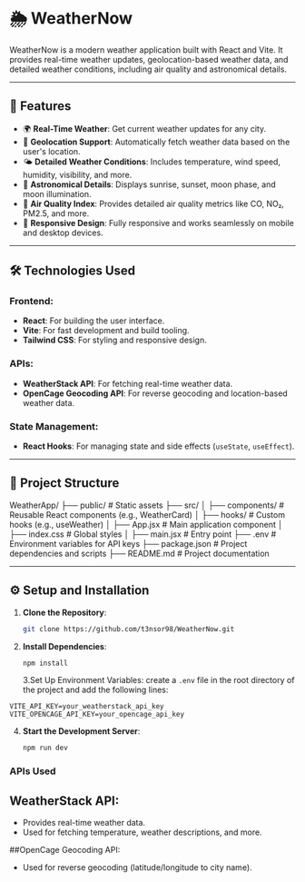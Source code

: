 # 🌦️ WeatherNow

WeatherNow is a modern weather application built with React and Vite. It provides real-time weather updates, geolocation-based weather data, and detailed weather conditions, including air quality and astronomical details.

---

## 🚀 Features

- 🌍 **Real-Time Weather**: Get current weather updates for any city.
- 📍 **Geolocation Support**: Automatically fetch weather data based on the user's location.
- 🌤 **Detailed Weather Conditions**: Includes temperature, wind speed, humidity, visibility, and more.
- 🌙 **Astronomical Details**: Displays sunrise, sunset, moon phase, and moon illumination.
- 🌱 **Air Quality Index**: Provides detailed air quality metrics like CO, NO₂, PM2.5, and more.
- 📱 **Responsive Design**: Fully responsive and works seamlessly on mobile and desktop devices.

---

## 🛠️ Technologies Used

### Frontend:

- **React**: For building the user interface.
- **Vite**: For fast development and build tooling.
- **Tailwind CSS**: For styling and responsive design.

### APIs:

- **WeatherStack API**: For fetching real-time weather data.
- **OpenCage Geocoding API**: For reverse geocoding and location-based weather data.

### State Management:

- **React Hooks**: For managing state and side effects (`useState`, `useEffect`).

---

## 📂 Project Structure

WeatherApp/
├── public/ # Static assets
├── src/ │
├── components/ # Reusable React components (e.g., WeatherCard) │
├── hooks/ # Custom hooks (e.g., useWeather) │
├── App.jsx # Main application component │
├── index.css # Global styles │
├── main.jsx # Entry point
├── .env # Environment variables for API keys
├── package.json # Project dependencies and scripts
├── README.md # Project documentation

---

## ⚙️ Setup and Installation

1. **Clone the Repository**:
   ```bash
   git clone https://github.com/t3nsor98/WeatherNow.git
   ```
2. **Install Dependencies**:

   ```bash
   npm install
   ```

   3.Set Up Environment Variables:
   create a `.env` file in the root directory of the project and add the following lines:

```
VITE_API_KEY=your_weatherstack_api_key
VITE_OPENCAGE_API_KEY=your_opencage_api_key
```

4. **Start the Development Server**:
   ```bash
   npm run dev
   ```

### APIs Used

## WeatherStack API:

- Provides real-time weather data.
- Used for fetching temperature, weather descriptions, and more.

##OpenCage Geocoding API:

- Used for reverse geocoding (latitude/longitude to city name).
